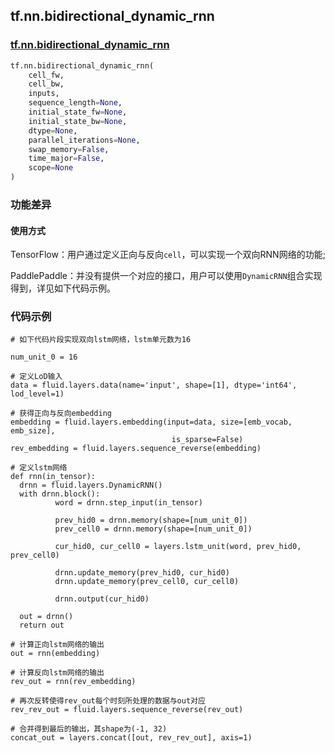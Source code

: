 ## tf.nn.bidirectional_dynamic_rnn


### [tf.nn.bidirectional_dynamic_rnn](https://www.tensorflow.org/api_docs/python/tf/nn/bidirectional_dynamic_rnn)

```python
tf.nn.bidirectional_dynamic_rnn(
    cell_fw,
    cell_bw,
    inputs,
    sequence_length=None,
    initial_state_fw=None,
    initial_state_bw=None,
    dtype=None,
    parallel_iterations=None,
    swap_memory=False,
    time_major=False,
    scope=None
)
```

### 功能差异

#### 使用方式
TensorFlow：用户通过定义正向与反向`cell`，可以实现一个双向RNN网络的功能;  

PaddlePaddle：并没有提供一个对应的接口，用户可以使用`DynamicRNN`组合实现得到，详见如下代码示例。

### 代码示例
```
# 如下代码片段实现双向lstm网络，lstm单元数为16

num_unit_0 = 16

# 定义LoD输入
data = fluid.layers.data(name='input', shape=[1], dtype='int64', lod_level=1)

# 获得正向与反向embedding
embedding = fluid.layers.embedding(input=data, size=[emb_vocab, emb_size],
                                    is_sparse=False)
rev_embedding = fluid.layers.sequence_reverse(embedding)

# 定义lstm网络
def rnn(in_tensor):
  drnn = fluid.layers.DynamicRNN()
  with drnn.block():
          word = drnn.step_input(in_tensor) 
  
          prev_hid0 = drnn.memory(shape=[num_unit_0])
          prev_cell0 = drnn.memory(shape=[num_unit_0])
  
          cur_hid0, cur_cell0 = layers.lstm_unit(word, prev_hid0, prev_cell0)
  
          drnn.update_memory(prev_hid0, cur_hid0)  
          drnn.update_memory(prev_cell0, cur_cell0)  
          
          drnn.output(cur_hid0)

  out = drnn()
  return out

# 计算正向lstm网络的输出
out = rnn(embedding) 

# 计算反向lstm网络的输出
rev_out = rnn(rev_embedding) 

# 再次反转使得rev_out每个时刻所处理的数据与out对应
rev_rev_out = fluid.layers.sequence_reverse(rev_out)

# 合并得到最后的输出，其shape为(-1, 32)
concat_out = layers.concat([out, rev_rev_out], axis=1)                                               

```
